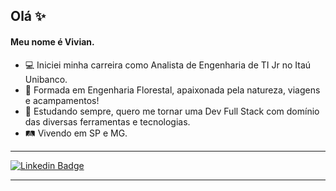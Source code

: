 ## Olá ✨

#### Meu nome é Vivian.

- 💻 Iniciei minha carreira como Analista de Engenharia de TI Jr no Itaú Unibanco.
- 🌱 Formada em Engenharia Florestal, apaixonada pela natureza, viagens e acampamentos!
- 🎲 Estudando sempre, quero me tornar uma Dev Full Stack com domínio das diversas ferramentas e tecnologias.
- 🛤 Vivendo em SP e MG. 

<hr>

[![Linkedin Badge](https://img.shields.io/badge/-LinkedIn-blue?style=flat-square&logo=Linkedin&logoColor=white&link=https://www.linkedin.com/in/vivian-nakano/)](https://www.linkedin.com/in/vivian-nakano/)

<hr>
